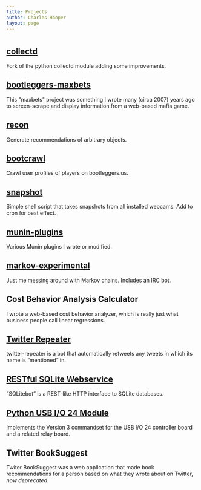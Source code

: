 ```yaml
---
title: Projects
author: Charles Hooper
layout: page
---
```

# 

## [collectd][1]
Fork of the python collectd module adding some improvements.

## [bootleggers-maxbets][2]
This "maxbets" project was something I wrote many (circa 2007) years ago
to screen-scrape and display information from a web-based mafia game.

## [recon][3]
Generate recommendations of arbitrary objects.

## [bootcrawl][4]
Crawl user profiles of players on bootleggers.us.

## [snapshot][5]
Simple shell script that takes snapshots from all installed webcams. Add
to cron for best effect.

## [munin-plugins][6]
Various Munin plugins I wrote or modified.

## [markov-experimental][7]
Just me messing around with Markov chains. Includes an IRC bot.

## Cost Behavior Analysis Calculator
I wrote a web-based cost behavior analyzer, which is really just what
business people call linear regressions.

## [Twitter Repeater][9]
twitter-repeater is a bot that automatically retweets any tweets in
which its name is “mentioned” in.

## [RESTful SQLite Webservice][10]
”SQLitebot” is a REST-like HTTP interface to SQLite databases.

## [Python USB I/O 24 Module][11]
Implements the Version 3 commandset for the USB I/O 24 controller board
and a related relay board.

## Twitter BookSuggest
Twiter BookSuggest was a web application that made book recommendations
for a person based on what they wrote about on Twitter, *now
deprecated*.


 [1]: https://bitbucket.org/hoop/collectd
 [2]: https://bitbucket.org/hoop/bootleggers-maxbets
 [3]: https://bitbucket.org/hoop/recon
 [4]: https://bitbucket.org/hoop/bootcrawl
 [5]: https://bitbucket.org/hoop/snapshot
 [6]: https://bitbucket.org/hoop/munin-plugins
 [7]: https://bitbucket.org/hoop/markov-experimental
 [9]: http://code.google.com/p/twitter-repeater/
 [10]: http://code.google.com/p/restful-sqlite/
 [11]: http://code.google.com/p/python-usbio24/

